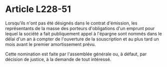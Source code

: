 # Article L228-51

Lorsqu'ils n'ont pas été désignés dans le contrat d'émission, les représentants de la masse des porteurs d'obligations d'un emprunt pour lequel la société a fait publiquement appel à l'épargne sont nommés dans le délai d'un an à compter de l'ouverture de la souscription et au plus tard un mois avant le premier amortissement prévu.

Cette nomination est faite par l'assemblée générale ou, à défaut, par décision de justice, à la demande de tout intéressé.
